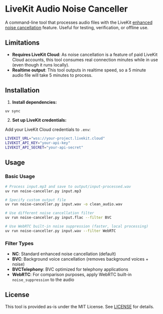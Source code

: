 # LiveKit Audio Noise Canceller

A command-line tool that processes audio files with the LiveKit [enhanced noise cancellation](https://docs.livekit.io/cloud/noise-cancellation/) feature. Useful for testing, verification, or offline use.

## Limitations

- **Requires LiveKit Cloud**: As noise cancellation is a feature of paid LiveKit Cloud accounts, this tool consumes real connection minutes while in use (even though it runs locally).
- **Realtime output**: This tool outputs in realtime speed, so a 5 minute audio file will take 5 minutes to process.

## Installation

1. **Install dependencies:**
```bash
uv sync
```

2. **Set up LiveKit credentials:**

Add your LiveKit Cloud credentials to `.env`:

```bash
LIVEKIT_URL="wss://your-project.livekit.cloud"
LIVEKIT_API_KEY="your-api-key"
LIVEKIT_API_SECRET="your-api-secret"
```

## Usage

### Basic Usage
```bash
# Process input.mp3 and save to output/input-processed.wav
uv run noise-canceller.py input.mp3

# Specify custom output file
uv run noise-canceller.py input.wav -o clean_audio.wav

# Use different noise cancellation filter
uv run noise-canceller.py input.flac --filter BVC

# Use WebRTC built-in noise suppression (faster, local processing)
uv run noise-canceller.py input.wav --filter WebRTC
```

### Filter Types

- **NC**: Standard enhanced noise cancellation (default)
- **BVC**: Background voice cancellation (removes background voices + noise)
- **BVCTelephony**: BVC optimized for telephony applications
- **WebRTC**: For comparison purposes, apply WebRTC built-in `noise_suppression` to the audio

## License

This tool is provided as-is under the MIT License. See [LICENSE](LICENSE) for details.